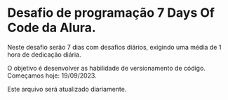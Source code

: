 <h1>Desafio de programação 7 Days Of Code da Alura.</h1>
Neste desafio serão 7 dias com desafios diários, exigindo uma média de 1 hora de dedicação diária.

O objetivo é desenvolver as habilidade de versionamento de código.
Começamos hoje: 19/09/2023.

Este arquivo será atualizado diariamente.
